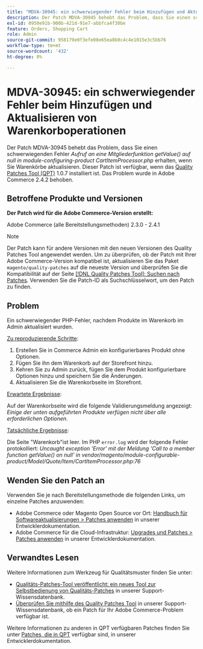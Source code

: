 ```yaml
---
title: "MDVA-30945: ein schwerwiegender Fehler beim Hinzufügen und Aktualisieren von Warenkorboperationen"
description: Der Patch MDVA-30945 behebt das Problem, dass Sie einen schwerwiegenden Fehler erhalten, *Aufruf an eine Mitgliederfunktion getValue() auf null im Modul-konfigurierbaren Produkt CartItemProcessor.php* bei der Aktualisierung von Warenkörben. Dieser Patch ist verfügbar, wenn das [Quality Patches Tool (QPT)](/help/announcements/adobe-commerce-announcements/magento-quality-patches-released-new-tool-to-self-serve-quality-patches.md) 1.0.7 installiert ist. Das Problem wurde in Adobe Commerce 2.4.2 behoben.
exl-id: 0950e91b-900b-421d-91e7-abbfca4f30be
feature: Orders, Shopping Cart
role: Admin
source-git-commit: 958179e0f3efe08e65ea8b0c4c4e1015e3c5bb76
workflow-type: tm+mt
source-wordcount: '432'
ht-degree: 0%

---
```


# MDVA-30945: ein schwerwiegender Fehler beim Hinzufügen und Aktualisieren von Warenkorboperationen

Der Patch MDVA-30945 behebt das Problem, dass Sie einen schwerwiegenden Fehler *Aufruf an eine Mitgliederfunktion getValue() auf null in module-configuring-product CartItemProcessor.php* erhalten, wenn Sie Warenkörbe aktualisieren. Dieser Patch ist verfügbar, wenn das [Quality Patches Tool (QPT)](/help/announcements/adobe-commerce-announcements/magento-quality-patches-released-new-tool-to-self-serve-quality-patches.md) 1.0.7 installiert ist. Das Problem wurde in Adobe Commerce 2.4.2 behoben.

## Betroffene Produkte und Versionen

**Der Patch wird für die Adobe Commerce-Version erstellt:**

Adobe Commerce (alle Bereitstellungsmethoden) 2.3.0 - 2.4.1

>[!NOTE]
>
>Der Patch kann für andere Versionen mit den neuen Versionen des Quality Patches Tool angewendet werden. Um zu überprüfen, ob der Patch mit Ihrer Adobe Commerce-Version kompatibel ist, aktualisieren Sie das Paket `magento/quality-patches` auf die neueste Version und überprüfen Sie die Kompatibilität auf der Seite [[!DNL Quality Patches Tool]: Suchen nach Patches](https://devdocs.magento.com/quality-patches/tool.html#patch-grid). Verwenden Sie die Patch-ID als Suchschlüsselwort, um den Patch zu finden.

## Problem

Ein schwerwiegender PHP-Fehler, nachdem Produkte im Warenkorb im Admin aktualisiert wurden.

<u>Zu reproduzierende Schritte</u>:

1. Erstellen Sie in Commerce Admin ein konfigurierbares Produkt ohne Optionen.
1. Fügen Sie ihn dem Warenkorb auf der Storefront hinzu.
1. Kehren Sie zu Admin zurück, fügen Sie dem Produkt konfigurierbare Optionen hinzu und speichern Sie die Änderungen.
1. Aktualisieren Sie die Warenkorbseite im Storefront.

<u>Erwartete Ergebnisse</u>:

Auf der Warenkorbseite wird die folgende Validierungsmeldung angezeigt: *Einige der unten aufgeführten Produkte verfügen nicht über alle erforderlichen Optionen*.

<u>Tatsächliche Ergebnisse</u>:

Die Seite &quot;Warenkorb&quot;ist leer. Im PHP `error.log` wird der folgende Fehler protokolliert: *Uncaught exception &#39;Error&#39; mit der Meldung &#39;Call to a member function getValue() on null&#39; in vendor/magento/module-configurable-product/Model/Quote/Item/CartItemProcessor.php:76*

## Wenden Sie den Patch an

Verwenden Sie je nach Bereitstellungsmethode die folgenden Links, um einzelne Patches anzuwenden:

* Adobe Commerce oder Magento Open Source vor Ort: [Handbuch für Softwareaktualisierungen > Patches anwenden](https://devdocs.magento.com/guides/v2.4/comp-mgr/patching/mqp.html) in unserer Entwicklerdokumentation.
* Adobe Commerce für die Cloud-Infrastruktur: [Upgrades und Patches > Patches anwenden](https://devdocs.magento.com/cloud/project/project-patch.html) in unserer Entwicklerdokumentation.

## Verwandtes Lesen

Weitere Informationen zum Werkzeug für Qualitätsmuster finden Sie unter:

* [Qualitäts-Patches-Tool veröffentlicht: ein neues Tool zur Selbstbedienung von Qualitäts-Patches](/help/announcements/adobe-commerce-announcements/magento-quality-patches-released-new-tool-to-self-serve-quality-patches.md) in unserer Support-Wissensdatenbank.
* [Überprüfen Sie mithilfe des Quality Patches Tool](/help/support-tools/patches-available-in-qpt-tool/check-patch-for-magento-issue-with-magento-quality-patches.md) in unserer Support-Wissensdatenbank, ob ein Patch für Ihr Adobe Commerce-Problem verfügbar ist.

Weitere Informationen zu anderen in QPT verfügbaren Patches finden Sie unter [Patches, die in QPT](https://devdocs.magento.com/quality-patches/tool.html#patch-grid) verfügbar sind, in unserer Entwicklerdokumentation.
